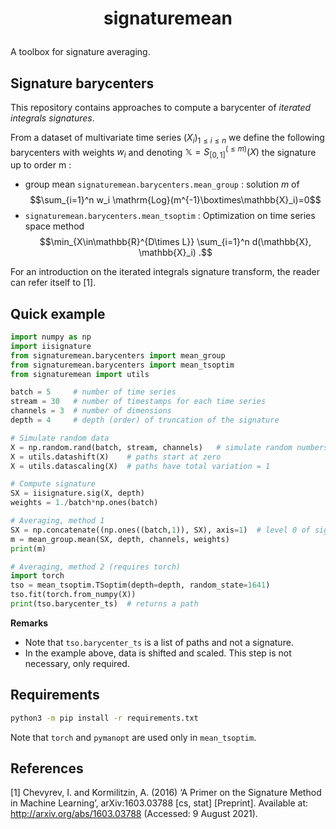 # <p align='center'> signaturemean </p>

A toolbox for signature averaging.

## Signature barycenters

This repository contains approaches to compute a barycenter of _iterated integrals signatures_.

From a dataset of multivariate time series $(X_i)_{1\leq i \leq n}$ we define the following barycenters with weights $w_i$ and denoting $\mathbb{X} = S_{[0,1]}^{(\leq m)}(X)$ the signature up to order m :


-   group mean `signaturemean.barycenters.mean_group` : solution $m$ of $$\sum_{i=1}^n w_i \mathrm{Log}(m^{-1}\boxtimes\mathbb{X}_i)=0$$
-   `signaturemean.barycenters.mean_tsoptim` : Optimization on time series space method $$\min_{X\in\mathbb{R}^{D\times L}} \sum_{i=1}^n d(\mathbb{X}, \mathbb{X}_i) .$$

For an introduction on the iterated integrals signature transform, the reader can refer itself to [1].

## Quick example

```python
import numpy as np
import iisignature
from signaturemean.barycenters import mean_group
from signaturemean.barycenters import mean_tsoptim
from signaturemean import utils

batch = 5     # number of time series
stream = 30   # number of timestamps for each time series
channels = 3  # number of dimensions
depth = 4     # depth (order) of truncation of the signature

# Simulate random data
X = np.random.rand(batch, stream, channels)   # simulate random numbers
X = utils.datashift(X)    # paths start at zero
X = utils.datascaling(X)  # paths have total variation = 1

# Compute signature
SX = iisignature.sig(X, depth)
weights = 1./batch*np.ones(batch)

# Averaging, method 1
SX = np.concatenate((np.ones((batch,1)), SX), axis=1)  # level 0 of signature
m = mean_group.mean(SX, depth, channels, weights)
print(m)

# Averaging, method 2 (requires torch)
import torch
tso = mean_tsoptim.TSoptim(depth=depth, random_state=1641)
tso.fit(torch.from_numpy(X))
print(tso.barycenter_ts)  # returns a path
```

**Remarks**

-   Note that `tso.barycenter_ts` is a list of paths and not a signature.
-   In the example above, data is shifted and scaled. This step is not necessary, only required.

## Requirements

```sh
python3 -m pip install -r requirements.txt
```

Note that `torch` and `pymanopt` are used only in `mean_tsoptim`.

<!-- 1.  `python3 -m pip install -r requirements.txt`.
2.  Requires `signatory`. [How to install signatory](https://signatory.readthedocs.io/en/latest/pages/usage/installation.html). NB: verify that your `signatory` package version is compatible with your `torch` package version. For instance, use this installation: torch 1.9.0 and signatory 1.2.6.1.9.0
    ```
    pip install torch==1.9.0
    pip install signatory==1.2.6.1.9.0 --no-cache-dir --force-reinstall
    ```-->



<!-- ## Example -->

<!-- <img src="./figures/gaussian_process.png" width="50%" />

Figure: Representation in three-dimensional path space of various barycenters. Inputs are gaussian processes with RBF kernel. Parameters: depth is the truncation order of the signature; obs is the number of inputs; length is the number of timestamps. -->

## References

[1] Chevyrev, I. and Kormilitzin, A. (2016) ‘A Primer on the Signature Method in Machine Learning’, arXiv:1603.03788 [cs, stat] [Preprint]. Available at: http://arxiv.org/abs/1603.03788 (Accessed: 9 August 2021).

